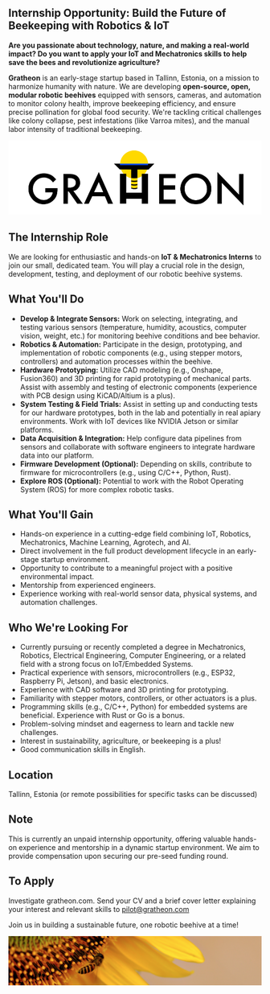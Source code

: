 ## Internship Opportunity: Build the Future of Beekeeping with Robotics & IoT

**Are you passionate about technology, nature, and making a real-world impact? Do you want to apply your IoT and Mechatronics skills to help save the bees and revolutionize agriculture?**

**Gratheon** is an early-stage startup based in Tallinn, Estonia, on a mission to harmonize humanity with nature. We are developing **open-source, open, modular robotic beehives** equipped with sensors, cameras, and automation to monitor colony health, improve beekeeping efficiency, and ensure precise pollination for global food security. We're tackling critical challenges like colony collapse, pest infestations (like Varroa mites), and the manual labor intensity of traditional beekeeping.

<div style={{textAlign: 'center'}}><img src="./logo_v7w.svg" alt="Gratheon Logo" style={{maxWidth: '200px'}} /></div>


## The Internship Role

We are looking for enthusiastic and hands-on **IoT & Mechatronics Interns** to join our small, dedicated team. You will play a crucial role in the design, development, testing, and deployment of our robotic beehive systems.

## What You'll Do

*   **Develop & Integrate Sensors:** Work on selecting, integrating, and testing various sensors (temperature, humidity, acoustics, computer vision, weight, etc.) for monitoring beehive conditions and bee behavior.
*   **Robotics & Automation:** Participate in the design, prototyping, and implementation of robotic components (e.g., using stepper motors, controllers) and automation processes within the beehive.
*   **Hardware Prototyping:** Utilize CAD modeling (e.g., Onshape, Fusion360) and 3D printing for rapid prototyping of mechanical parts. Assist with assembly and testing of electronic components (experience with PCB design using KiCAD/Altium is a plus).
*   **System Testing & Field Trials:** Assist in setting up and conducting tests for our hardware prototypes, both in the lab and potentially in real apiary environments. Work with IoT devices like NVIDIA Jetson or similar platforms.
*   **Data Acquisition & Integration:** Help configure data pipelines from sensors and collaborate with software engineers to integrate hardware data into our platform.
*   **Firmware Development (Optional):** Depending on skills, contribute to firmware for microcontrollers (e.g., using C/C++, Python, Rust).
*   **Explore ROS (Optional):** Potential to work with the Robot Operating System (ROS) for more complex robotic tasks.

## What You'll Gain

*   Hands-on experience in a cutting-edge field combining IoT, Robotics, Mechatronics, Machine Learning, Agrotech, and AI.
*   Direct involvement in the full product development lifecycle in an early-stage startup environment.
*   Opportunity to contribute to a meaningful project with a positive environmental impact.
*   Mentorship from experienced engineers.
*   Experience working with real-world sensor data, physical systems, and automation challenges.

## Who We're Looking For

*   Currently pursuing or recently completed a degree in Mechatronics, Robotics, Electrical Engineering, Computer Engineering, or a related field with a strong focus on IoT/Embedded Systems.
*   Practical experience with sensors, microcontrollers (e.g., ESP32, Raspberry Pi, Jetson), and basic electronics.
*   Experience with CAD software and 3D printing for prototyping.
*   Familiarity with stepper motors, controllers, or other actuators is a plus.
*   Programming skills (e.g., C/C++, Python) for embedded systems are beneficial. Experience with Rust or Go is a bonus.
*   Problem-solving mindset and eagerness to learn and tackle new challenges.
*   Interest in sustainability, agriculture, or beekeeping is a plus!
*   Good communication skills in English.

## Location
Tallinn, Estonia (or remote possibilities for specific tasks can be discussed)

## Note
This is currently an unpaid internship opportunity, offering valuable hands-on experience and mentorship in a dynamic startup environment. We aim to provide compensation upon securing our pre-seed funding round.

## To Apply
Investigate gratheon.com. Send your CV and a brief cover letter explaining your interest and relevant skills to pilot@gratheon.com

Join us in building a sustainable future, one robotic beehive at a time!

<img src="./footer.png" />
